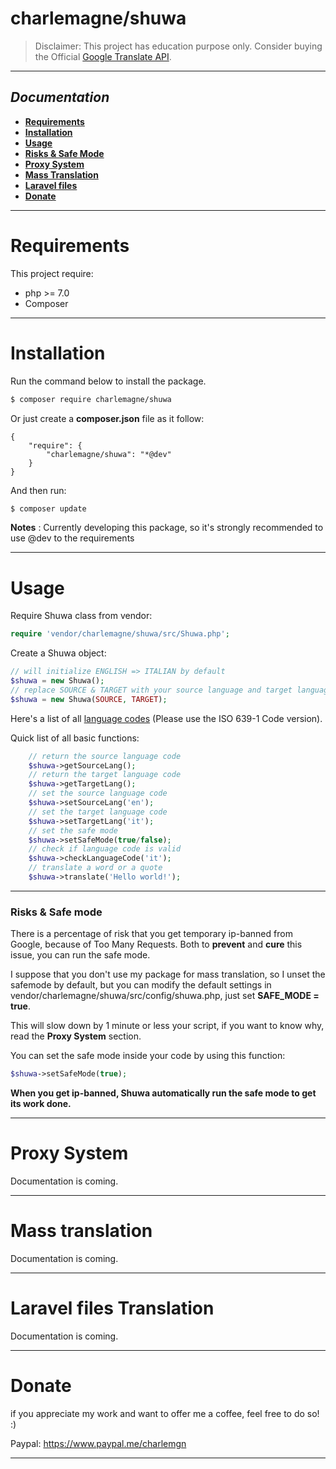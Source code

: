 # charlemagne/shuwa

> Disclaimer: This project has education purpose only. Consider buying the Official [Google Translate API](https://cloud.google.com/translate/docs/). 

****
## *Documentation*
- **[Requirements](#requirements)**
- **[Installation](#Installation)**
- **[Usage](#Usage)**
- **[Risks & Safe Mode](#Risks&SafeMode)**
- **[Proxy System](#ProxySystem)**
- **[Mass Translation]()**
- **[Laravel files]()**
- **[Donate]()**

****

# Requirements
This project require: 
- php >= 7.0
- Composer
****

# Installation
Run the command below to install the package. 
```sh
$ composer require charlemagne/shuwa
```
Or just create a **composer.json** file as it follow: 
```
{
    "require": {
        "charlemagne/shuwa": "*@dev"
    }
}
```
And then run: 
```sh
$ composer update
```
**Notes** : Currently developing this package, so it's strongly recommended to use @dev to the requirements
****

# Usage 
Require Shuwa class from vendor: 
```php
require 'vendor/charlemagne/shuwa/src/Shuwa.php'; 
```
Create a Shuwa object: 
```php
// will initialize ENGLISH => ITALIAN by default
$shuwa = new Shuwa(); 
// replace SOURCE & TARGET with your source language and target language code  
$shuwa = new Shuwa(SOURCE, TARGET);
```
Here's a list of all [language codes](https://www.loc.gov/standards/iso639-2/php/code_list.php) (Please use the ISO 639-1 Code version).

Quick list of all basic functions:
```php
    // return the source language code
    $shuwa->getSourceLang(); 
    // return the target language code
    $shuwa->getTargetLang(); 
    // set the source language code
    $shuwa->setSourceLang('en'); 
    // set the target language code
    $shuwa->setTargetLang('it');
    // set the safe mode
    $shuwa->setSafeMode(true/false); 
    // check if language code is valid
    $shuwa->checkLanguageCode('it'); 
    // translate a word or a quote
    $shuwa->translate('Hello world!'); 
```
****

### Risks & Safe mode
There is a percentage of risk that you get temporary ip-banned from Google, because of Too Many Requests. 
Both to **prevent** and **cure** this issue, you can run the safe mode. 

I suppose that you don't use my package for mass translation, so I unset the safemode by default, but you can modify the default settings in vendor/charlemagne/shuwa/src/config/shuwa.php, just set **SAFE_MODE = true**.

This will slow down by 1 minute or less your script, if you want to know why, read the **Proxy System** section.

You can set the safe mode inside your code by using this function: 
```php
$shuwa->setSafeMode(true);
```
**When you get ip-banned, Shuwa automatically run the safe mode to get its work done.** 

****

# Proxy System

Documentation is coming. 

****

# Mass translation

Documentation is coming. 

****
# Laravel files Translation

Documentation is coming.

****

# Donate 

if you appreciate my work and want to offer me a coffee, feel free to do so! :) 

Paypal: https://www.paypal.me/charlemgn

****

